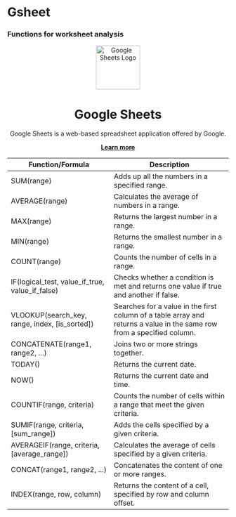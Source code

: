 # Gsheet
### Functions for worksheet analysis

<div align="center">
  <img src="https://www.gstatic.com/images/branding/product/1x/sheets_48dp.png" alt="Google Sheets Logo" width="100"/><br>
  <h1>Google Sheets</h1>
  <p>Google Sheets is a web-based spreadsheet application offered by Google.</p>
  <a href="https://www.google.com/sheets/about/" target="_blank"><strong>Learn more</strong></a>
</div>

| Function/Formula                            | Description                                                                      |
|---------------------------------------------|----------------------------------------------------------------------------------|
| SUM(range)                                  | Adds up all the numbers in a specified range.                                    |
| AVERAGE(range)                              | Calculates the average of numbers in a range.                                    |
| MAX(range)                                  | Returns the largest number in a range.                                           |
| MIN(range)                                  | Returns the smallest number in a range.                                          |
| COUNT(range)                                | Counts the number of cells in a range.                                           |
| IF(logical_test, value_if_true, value_if_false) | Checks whether a condition is met and returns one value if true and another if false. |
| VLOOKUP(search_key, range, index, [is_sorted]) | Searches for a value in the first column of a table array and returns a value in the same row from a specified column. |
| CONCATENATE(range1, range2, ...)            | Joins two or more strings together.                                              |
| TODAY()                                     | Returns the current date.                                                        |
| NOW()                                       | Returns the current date and time.                                               |
| COUNTIF(range, criteria)                    | Counts the number of cells within a range that meet the given criteria.          |
| SUMIF(range, criteria, [sum_range])         | Adds the cells specified by a given criteria.                                    |
| AVERAGEIF(range, criteria, [average_range]) | Calculates the average of cells specified by a given criteria.                   |
| CONCAT(range1, range2, ...)                 | Concatenates the content of one or more ranges.                                  |
| INDEX(range, row, column)                   | Returns the content of a cell, specified by row and column offset.               |
